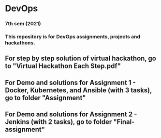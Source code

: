 # DevOps

### 7th sem (2021)

### This repository is for DevOps assignments, projects and hackathons.

## For step by step solution of virtual hackathon, go to "Virtual Hackathon Each Step.pdf" 

## For Demo and solutions for Assignment 1 - Docker, Kubernetes, and Ansible (with 3 tasks), go to folder "Assignment"

## For Demo and solutions for Assignment 2 - Jenkins (with 2 tasks), go to folder "Final-assignment"
